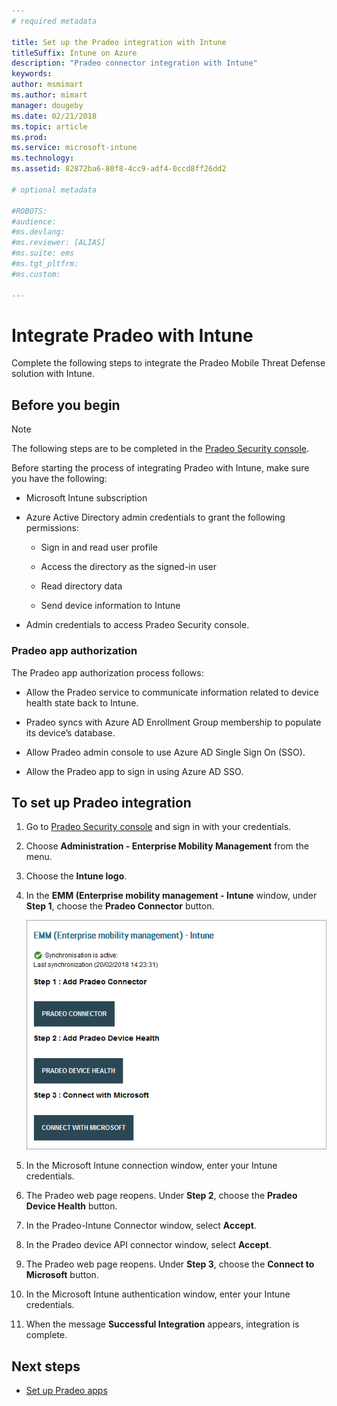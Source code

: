 ```yaml
---
# required metadata

title: Set up the Pradeo integration with Intune
titleSuffix: Intune on Azure
description: "Pradeo connector integration with Intune"
keywords:
author: msmimart
ms.author: mimart
manager: dougeby
ms.date: 02/21/2018
ms.topic: article
ms.prod:
ms.service: microsoft-intune
ms.technology:
ms.assetid: 82872ba6-80f8-4cc9-adf4-0ccd8ff26dd2

# optional metadata

#ROBOTS:
#audience:
#ms.devlang:
#ms.reviewer: [ALIAS]
#ms.suite: ems
#ms.tgt_pltfrm:
#ms.custom:

---
```


# Integrate Pradeo with Intune

Complete the following steps to integrate the Pradeo Mobile Threat Defense solution with Intune.

## Before you begin

> [!NOTE]
> The following steps are to be completed in the [Pradeo Security console](https://www.apps-security.com).

Before starting the process of integrating Pradeo with Intune, make sure you have the following:

-   Microsoft Intune subscription

-   Azure Active Directory admin credentials to grant the following permissions:

    -   Sign in and read user profile

    -   Access the directory as the signed-in user

    -   Read directory data

    -   Send device information to Intune

-   Admin credentials to access Pradeo Security console.

### Pradeo app authorization

The Pradeo app authorization process follows:

-   Allow the Pradeo service to communicate information related to device health state back to Intune.

-   Pradeo syncs with Azure AD Enrollment Group membership to populate its device’s database.

-   Allow Pradeo admin console to use Azure AD Single Sign On (SSO).

-   Allow the Pradeo app to sign in using Azure AD SSO.

## To set up Pradeo integration

1.  Go to [Pradeo Security console](https://www.apps-security.com) and sign in with your credentials.

2.  Choose **Administration - Enterprise Mobility Management** from the menu.

3.  Choose the **Intune logo**.

4.  In the **EMM (Enterprise mobility management - Intune** window, under **Step 1**, choose the **Pradeo Connector** button. 

    ![Pradeo EMM Intune window](./media/pradeo_setup.png)

5. In the Microsoft Intune connection window, enter your Intune credentials.

5.  The Pradeo web page reopens. Under **Step 2**, choose the **Pradeo Device Health** button.

7. In the Pradeo-Intune Connector window, select **Accept**. 

8. In the Pradeo device API connector window, select **Accept**.

9. The Pradeo web page reopens. Under **Step 3**, choose the **Connect to Microsoft** button. 

10. In the Microsoft Intune authentication window, enter your Intune credentials.

11. When the message **Successful Integration** appears, integration is complete.

## Next steps

-   [Set up Pradeo apps](mtd-apps-ios-app-configuration-policy-add-assign.md)
